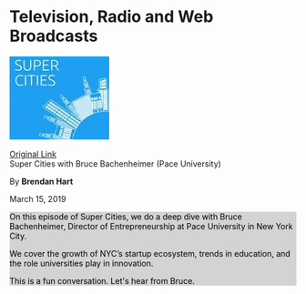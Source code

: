 # Television, Radio and Web Broadcasts

[![Super Cities](images/supercities.jpg)](https://anchor.fm/supercities/episodes/Super-Cities-with-Bruce-Bachenheimer-Pace-University-e3ffh5)

[Original Link](https://anchor.fm/supercities/episodes/Super-Cities-with-Bruce-Bachenheimer-Pace-University-e3ffh5)\
Super Cities with Bruce Bachenheimer (Pace University)

By **Brendan Hart**

March 15, 2019

<div style="background-color:#D3D3D3;color:black">
  <p>On this episode of Super Cities, we do a deep dive with Bruce Bachenheimer, Director of Entrepreneurship at Pace University in New York City.</p>
  <p>We cover the growth of NYC’s startup ecosystem, trends in education, and the role universities play in innovation.</p>
  <p>This is a fun conversation. Let's hear from Bruce.</p>
</div>

